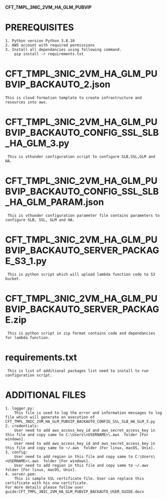 **CFT_TMPL_3NIC_2VM_HA_GLM_PUBVIP**

# PREREQUISITES
    1. Python version Python 3.8.10
    2. AWS account with required permissions
	3. Install all dependancies using following command. 
        pip install -r requirements.txt
 
# CFT_TMPL_3NIC_2VM_HA_GLM_PUBVIP_BACKAUTO_2.json
	This is cloud formation template to create infrastructure and resources into aws.
   
# CFT_TMPL_3NIC_2VM_HA_GLM_PUBVIP_BACKAUTO_CONFIG_SSL_SLB_HA_GLM_3.py
     This is vthunder configuration script to configure SLB,SSL,GLM and HA.
	 
# CFT_TMPL_3NIC_2VM_HA_GLM_PUBVIP_BACKAUTO_CONFIG_SSL_SLB_HA_GLM_PARAM.json
     This is vthunder configuration parameter file contains parameters to configure SLB, SSL, GLM and HA.

# CFT_TMPL_3NIC_2VM_HA_GLM_PUBVIP_BACKAUTO_SERVER_PACKAGE_S3_1.py
     This is python script which will upload lambda function code to S3 bucket.

# CFT_TMPL_3NIC_2VM_HA_GLM_PUBVIP_BACKAUTO_SERVER_PACKAGE.zip
     This is python script in zip format contains code and dependancies for lambda function.
	 
# requirements.txt
     This is list of additional packages list need to install to run configuration script. 
        
# ADDITIONAL FILES
	1. logger.py:
		This file is used to log the error and information messages to log file which will generate on execution of CFT_TMPL_3NIC_2VM_HA_GLM_PUBVIP_BACKAUTO_CONFIG_SSL_SLB_HA_GLM_3.py
	2. credentials:
		User need to add aws_access_key_id and aws_secret_access_key in this file and copy same to C:\Users\<USERNAME>\.aws  folder [For windows].
		User need to add aws_access_key_id and aws_secret_access_key in this file and copy same to ~/.aws  folder [For linux, macOS, Unix].
	3. config:
		User need to add region in this file and copy same to C:\Users\<USERNAME>\.aws  folder [For windows].
		User need to add region in this file and copy same to ~/.aws  folder [For linux, macOS, Unix].
	4. server.pem:
		This is sample SSL certificate file. User can replace this certificate with his onw certificate. 
	For more details please follow user guide:CFT_TMPL_3NIC_2VM_HA_GLM_PUBVIP_BACKAUTO_USER_GUIDE.docx
			